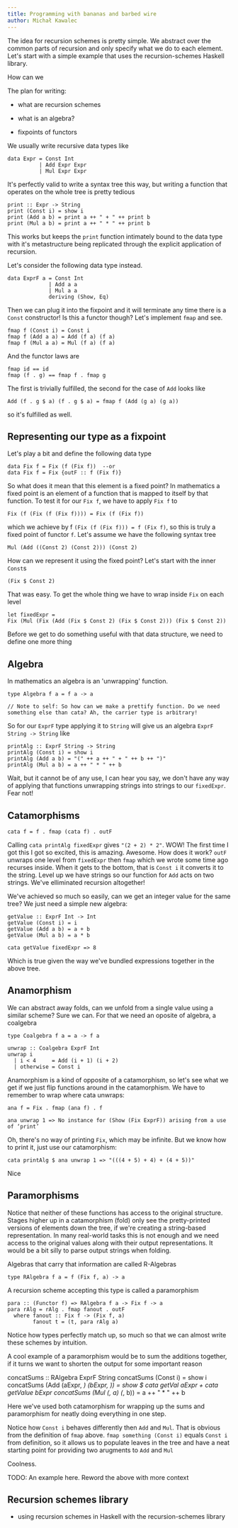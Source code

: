 ```yaml
---
title: Programming with bananas and barbed wire
author: Michał Kawalec
---
```


The idea for recursion schemes is pretty simple. We abstract over the
common parts of recursion and only specify what we do to each element.
Let's start with a simple example that uses the recursion-schemes
Haskell library.

How can we 

The plan for writing:
- what are recursion schemes
- what is an algebra?


- fixpoints of functors


We usually write recursive data types like 
  
    data Expr = Const Int
              | Add Expr Expr
              | Mul Expr Expr

It's perfectly valid to write a syntax tree this way, but writing a
function that operates on the whole tree is pretty tedious

    print :: Expr -> String
    print (Const i) = show i
    print (Add a b) = print a ++ " + " ++ print b
    print (Mul a b) = print a ++ " * " ++ print b

This works but keeps the `print` function intimately bound to the
data type with it's metastructure being replicated through the
explicit application of recursion.


Let's consider the following data type instead.

    data ExprF a = Const Int
                 | Add a a
                 | Mul a a
                 deriving (Show, Eq)

Then we can plug it into the fixpoint and it will terminate any time
there is a `Const` constructor! Is this a functor though? Let's
implement `fmap` and see.

    fmap f (Const i) = Const i
    fmap f (Add a a) = Add (f a) (f a)
    fmap f (Mul a a) = Mul (f a) (f a)

And the functor laws are

    fmap id == id
    fmap (f . g) == fmap f . fmap g

The first is trivially fulfilled, the second for the case of `Add`
looks like

    Add (f . g $ a) (f . g $ a) = fmap f (Add (g a) (g a))

so it's fulfilled as well.


## Representing our type as a fixpoint

Let's play a bit and define the following data type

    data Fix f = Fix (f (Fix f))  --or
    data Fix f = Fix {outF :: f (Fix f)}


So what does it mean that this element is a fixed point? In mathematics
a fixed point is an element of a function that is mapped to itself by
that function. To test it for our `Fix f`, we have to apply `Fix f` to

    Fix (f (Fix (f (Fix f)))) = Fix (f (Fix f))

which we achieve by f `(Fix (f (Fix f))) = f (Fix f)`, so this is truly
a fixed point of functor `f`. Let's assume we have the following syntax
tree

    Mul (Add ((Const 2) (Const 2))) (Const 2)

How can we represent it using the fixed point? Let's start with the
inner `Const`s

    (Fix $ Const 2)

That was easy. To get the whole thing we have to wrap inside `Fix` on
each level

    let fixedExpr =
    Fix (Mul (Fix (Add (Fix $ Const 2) (Fix $ Const 2))) (Fix $ Const 2))

Before we get to do something useful with that data structure, we need
to define one more thing

## Algebra

In mathematics an algebra is an 'unwrapping' function.

    type Algebra f a = f a -> a

    // Note to self: So how can we make a prettify function. Do we need
    something else than cata? Ah, the carrier type is arbitrary!

So for our `ExprF` type applying it to `String` will give us an algebra
`ExprF String -> String` like

    printAlg :: ExprF String -> String
    printAlg (Const i) = show i
    printAlg (Add a b) = "(" ++ a ++ " + " ++ b ++ ")"
    printAlg (Mul a b) = a ++ " * " ++ b

Wait, but it cannot be of any use, I can hear you say, we don't have any
way of applying that functions unwrapping strings into strings to our
`fixedExpr`. Fear not!

## Catamorphisms

    cata f = f . fmap (cata f) . outF

Calling `cata printAlg fixedExpr` gives `"(2 + 2) * 2"`. WOW! The first
time I got this I got so excited, this is amazing. Awesome. How does it
work? `outF` unwraps one level from `fixedExpr` then `fmap` which we
wrote some time ago recurses inside. When it gets to the bottom, that is
`Const i` it converts it to the string. Level up we have strings so our
function for `Add` acts on two strings. We've elliminated recursion
altogether!

We've achieved so much so easily, can we get an integer value for the
same tree? We just need a simple new algebra:

    getValue :: ExprF Int -> Int
    getValue (Const i) = i
    getValue (Add a b) = a + b
    getValue (Mul a b) = a * b

    cata getValue fixedExpr => 8

Which is true given the way we've bundled expressions together in the
above tree.  

## Anamorphism

We can abstract away folds, can we unfold from a single value using a
similar scheme? Sure we can. For that we need an oposite of algebra, a
coalgebra

    type Coalgebra f a = a -> f a

    unwrap :: Coalgebra ExprF Int
    unwrap i
      | i < 4     = Add (i + 1) (i + 2)
      | otherwise = Const i

Anamorphism is a kind of opposite of a catamorphism, so let's see what
we get if we just flip functions around in the catamorphism. We have to
remember to wrap where cata unwraps:

    ana f = Fix . fmap (ana f) . f
    
    ana unwrap 1 => No instance for (Show (Fix ExprF)) arising from a use of ‘print’

Oh, there's no way of printing `Fix`, which may be infinite. But we know
how to print it, just use our catamorphism:

    cata printAlg $ ana unwrap 1 => "(((4 + 5) + 4) + (4 + 5))"

Nice

## Paramorphisms

Notice that neither of these functions has access to the original
structure. Stages higher up in a catamorphism (fold) only see the
pretty-printed versions of elements down the tree, if we're creating a
string-based representation. In many real-world tasks this is not enough
and we need access to the original values along with their output
representations. It would be a bit silly to parse output strings when
folding.

Algebras that carry that information are called R-Algebras

    type RAlgebra f a = f (Fix f, a) -> a

A recursion scheme accepting this type is called a paramorphism

    para :: (Functor f) => RAlgebra f a -> Fix f -> a
    para rAlg = rAlg . fmap fanout . outF
      where fanout :: Fix f -> (Fix f, a)
            fanout t = (t, para rAlg a)

Notice how types perfectly match up, so much so that we can almost write
these schemes by intuition.

A cool example of a paramorphism would be to sum the additions together,
if it turns we want to shorten the output for some important reason

concatSums :: RAlgebra ExprF String
concatSums (Const i) = show i
concatSums (Add (aExpr, _) (bExpr, _)) = show $ cata getVal aExpr + cata getValue bExpr
concatSums (Mul (_, a) (_, b)) = a ++ " * " ++ b

Here we've used both catamorphism for wrapping up the sums and
paramorphism for neatly doing everything in one step. 

Notice how `Const i` behaves differently then `Add` and `Mul`. That is
obvious from the definition of `fmap` above. `fmap something (Const i)`
equals `Const i` from definition, so it allows us to populate leaves in
the tree and have a neat starting point for providing two arugments to
`Add` and `Mul`

Coolness.

TODO: An example here. Reword the above with more context

## Recursion schemes library



- using recursion schemes in Haskell with the recursion-schemes library
